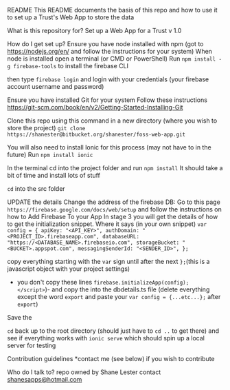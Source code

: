 README
This README documents the basis of this repo and how to use it to set up a Trust's Web App to store the data

What is this repository for?
Set up a Web App for a Trust v 1.0

How do I get set up?
Ensure you have node installed with npm (got to https://nodejs.org/en/ and follow the instructions for your system)
When node is installed open a terminal (or CMD or PowerShell) 
Run 
`npm install -g firebase-tools`
to install the firebase CLI

then type 
`firebase login`
and login with your credentials (your firebase account username and password)


Ensure you have installed Git for your system
Follow these instructions 
https://git-scm.com/book/en/v2/Getting-Started-Installing-Git

Clone this repo using this command in a new directory (where you wish to store the project)
`git clone https://shanester@bitbucket.org/shanester/foss-web-app.git`

You will also need to install Ionic for this process (may not have to in the future)
Run
`npm install ionic`

In the terminal cd into the project folder and run
`npm install`
It should take a bit of time and install lots of stuff

`cd` into the src folder

UPDATE the details
Change the address of the firebase DB:
Go to this page
`https://firebase.google.com/docs/web/setup`
and follow the instructions on how to Add Firebase To your App
In stage 3 you will get the details of how to get the initialization snippet.
Where it says (in your own snippet)
`var config = {
    apiKey: "<API_KEY>",
    authDomain: "<PROJECT_ID>.firebaseapp.com",
    databaseURL: "https://<DATABASE_NAME>.firebaseio.com",
    storageBucket: "<BUCKET>.appspot.com",
    messagingSenderId: "<SENDER_ID>",
  };`

  copy everything starting with  the `var` sign until after the next `};`(this is a javascript object with your project settings)
  - you don't copy these lines `firebase.initializeApp(config); </script>`)-
   and copy the into the dbdetails.ts file (delete everything except the word `export` and paste your `var config = {...etc...};` after `export`)

   Save the 
   
   `cd` back up to the root directory (should just have to `cd ..` to get there)
   and see if everything works with 
   `ionic serve`
   which should spin up a local server for testing  

   

Contribution guidelines
*contact me (see below) if you wish to contribute

Who do I talk to?
repo owned by Shane Lester contact shanesapps@hotmail.com
